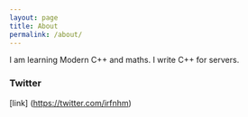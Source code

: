 ```yaml
---
layout: page
title: About
permalink: /about/
---
```


I am learning Modern C++ and maths. I write C++ for servers.

### Twitter

[link] (https://twitter.com/irfnhm)

